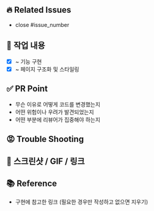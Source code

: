 ## 🔥 Related Issues

- close #issue_number

## 💙 작업 내용

- [x] ~ 기능 구현
- [x] ~ 페이지 구조화 및 스타일링

## ✅ PR Point

- 무슨 이유로 어떻게 코드를 변경했는지
- 어떤 위험이나 우려가 발견되었는지
- 어떤 부분에 리뷰어가 집중해야 하는지

## 😡 Trouble Shooting

## 👀 스크린샷 / GIF / 링크

## 📚 Reference

- 구현에 참고한 링크 (필요한 경우만 작성하고 없으면 지우기)
